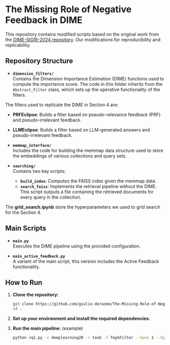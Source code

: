# The Missing Role of Negative Feedback in DIME

This repository contains modified scripts based on the original work from the [DIME-SIGIR-2024 repository](https://github.com/guglielmof/DIME-SIGIR-2024/tree/main). Our modifications for reproducibility and replicability.

## Repository Structure

- **`dimension_filters/`**  
  Contains the Dimension Importance Estimation (DIME) functions used to compute the importance score. The code in this folder inherits from the `Abstract_Filter` class, which sets up the operative functionality of the filters.

The filters used to replicate the DIME in Section 4 are:
   - **PRFEclipse**: Builds a filter based on pseudo-relevance feedback (PRF) and pseudo-irrelevant feedback.
  - **LLMEclipse**: Builds a filter based on LLM-generated answers and pseudo-irrelevant feedback.


- **`memmap_interface/`**  
  Includes the code for building the memmap data structure used to store the embeddings of various collections and query sets.

- **`searching/`**  
  Contains two key scripts:
  - **`build_index`**: Computes the FAISS index given the memmap data.
  - **`search_faiss`**: Implements the retrieval pipeline without the DIME. This script outputs a file containing the retrieved documents for every query in the collection.

The **grid_search.ipynb** store the hyperparameters we used to grid search for the Section 4.

## Main Scripts

- **`main.py`**  
  Executes the DIME pipeline using the provided configuration.

- **`main_active_feedback.py`**  
  A variant of the main script, this version includes the Active Feedback functionality.

## How to Run

1. **Clone the repository:**
   ```bash
   git clone https://github.com/giulio-derasmo/The-Missing-Role-of-Negative-Feedback-in-DIME.git
   cd .
   ```

2. **Set up your environment and install the required dependencies.**
3. **Run the main pipeline:** (example)
   ```bash
   python rq1.py -c deeplearning20 -r tasb -f TopkFilter --kpos 1 --hyperparams_filename No 
   ```
